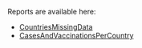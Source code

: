 Reports are available here:   
- [CountriesMissingData](https://ericpdurand.github.io/covid19-data-analyze/CountriesMissingData.txt  "CountriesMissingData")
- [CasesAndVaccinationsPerCountry](https://ericpdurand.github.io/covid19-data-analyze/CasesAndVaccinationsPerCountry.txt "CasesAndVaccinationsPerCountry")